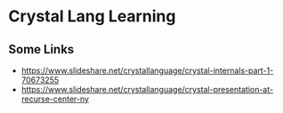 # Crystal Lang Learning

## Some Links

- https://www.slideshare.net/crystallanguage/crystal-internals-part-1-70673255
- https://www.slideshare.net/crystallanguage/crystal-presentation-at-recurse-center-ny
